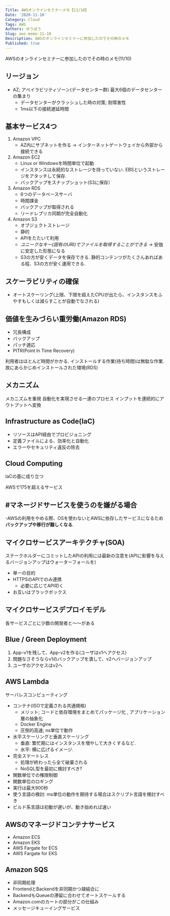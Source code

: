 ```yaml
---
Title: AWSオンラインセミナーメモ【11/10】
Date: '2020-11-10'
Category: Cloud
Tags: AWS
Authors: ゆうぼう
Slug: aws-memo-11-10
Description: AWSのオンラインセミナーに参加したのでその時のメモ
Published: true
---
```


AWSのオンラインセミナーに参加したのでその時のメモ(11/10)

## リージョン

- AZ; アベイラビリティゾーン(データセンター群)
	最大6個のデータセンターの集まり
	- データセンターがクラッシュした時の対策; 耐障害性
	- 1ms以下の接続遅延時間

## 基本サービス4つ
1. Amazon VPC
	- AZ内にサブネットを作る -> インターネットゲートウェイから外部から接続できる
2. Amazon EC2
	- Linux or Windowsを時間単位で起動
	- インスタンスは永続的なストレージを持っていない. EBSというストレージをアタッチして保存. 
	- バックアップをスナップショット(S3に保存）
3. Amazon RDS
	- 6つのデータベースサーバ
	- 時間課金
	- バックアップが取得される
	- リードレプリカ同期が完全自動化
4. Amazon S3
	- オブジェクトストレージ
	- 静的
	- APIをたたいて利用
	- *ユニークなキー(固有のURI)でファイルを取得することができる* -> 安価に安定した形態になる
	- S3の方が安くデータを保存できる. 静的コンテンツがたくさんあればある程、S3の方が安く運用できる.

## スケーラビリティの確保
- オートスケーリング(上限、下限を超えたCPUが出たら、インスタンスをふやすもしくは減らすことが自動でなされる)

## 価値を生みづらい重労働(Amazon RDS)
- 冗長構成
- バックアップ
- パッチ適応
- PITR(Point In Time Recovery)

利用者はほとんど時間がかかる. インストールする作業(待ち時間)は無駄な作業. 故にあらかじめインストールされた環境(RDS)

## メカニズム
メカニズムを重視
自動化を実現させる一連のプロセス
インプットを連続的にアウトプットへ変換

## Infrastructure as Code(IaC)
- リソースはAPI経由でプロビジョニング
- 定義ファイルによる、効率化と自動化
- エラーやセキュリティ違反の除去

## Cloud Computing
IaCの基に成り立つ

AWSで175を超えるサービス

## #マネージドサービスを使うのを嫌がる場合
-AWSの利用をやめる際、OSを使わないとAWSに依存したサービスになるため**バックアップや移行が難しくなる**.

## マイクロサービスアーキテクチャ(SOA)
ステークホルダーにコミットしたAPIの利用には最新の注意を(APIに影響を与えるバージョンアップはウォーターフォールを)
- 単一の目的
- HTTPSのAPIでのみ連携
	- 必要に応じてAPI叩く
- お互いはブラックボックス

## マイクロサービスデプロイモデル
各サービスごとに少数の開発者と〜〜がある

## Blue / Green Deployment
1. App-v1を残して、App-v2を作る(ユーザはv1へアクセス)
2. 問題なさそうならv1のバックアップを潰して、v2へバージョンアップ
3. ユーザのアクセスはv2へ

## AWS Lambda
サーバレスコンピューティング
- コンテナ(ISOで定義される共通規格)
	- メリット; コードと依存環境をまとめてパッケージ化	, アプリケーション層の抽象化
	- Docker Engine
	- 圧倒的高速; ns単位で動作
- 水平スケーリングと垂直スケーリング
	- 垂直: 繁忙期にはインスタンスを増やして大きくするなど.
	- 水平: 横に広げるイメージ.
- 完全ステートレス
	- 処理が終わったら全て破棄される
	- NoSQL型を最初に検討すべき?
- 関数単位での権限制御
- 関数単位のロギング
- 実行は最大900秒
- 使う言語の検討: ms単位の動作を期待する場合はスクリプト言語を検討すべき
- ビルド系言語は初動が遅いが、動き始めれば速い

## AWSのマネージドコンテナサービス
- Amazon ECS
- Amazon EKS
- AWS Fargate for ECS
- AWS Fargate for EKS

## Amazon SQS
- 非同期処理
- FrontendとBackendを非同期かつ疎結合に
- BackendもQueueの滞留に合わせてオートスケールする
- Amazon.comのカートの部分がこの仕組み
- メッセージキューイングサービス